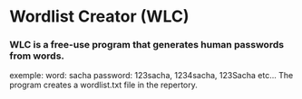 # Wordlist Creator (WLC)

### WLC is a free-use program that generates human passwords from words.
exemple: word: sacha password: 123sacha, 1234sacha, 123Sacha etc...
The program creates a wordlist.txt file in the repertory.
